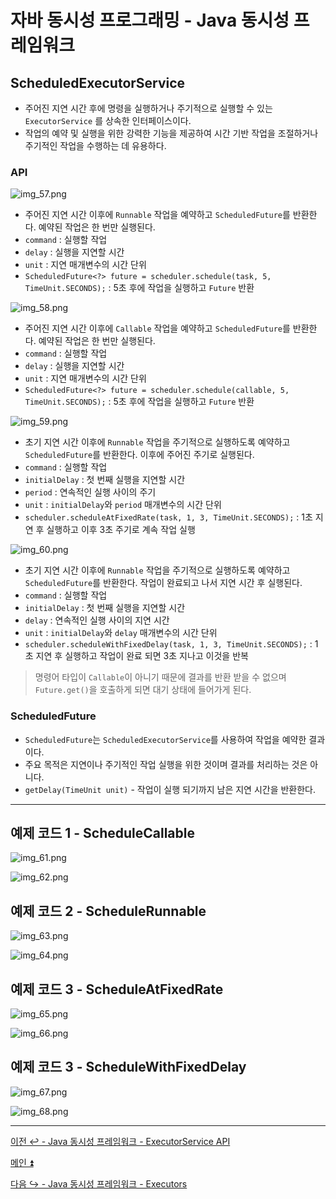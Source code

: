 # 자바 동시성 프로그래밍 - Java 동시성 프레임워크

## ScheduledExecutorService

- 주어진 지연 시간 후에 명령을 실행하거나 주기적으로 실행할 수 있는 `ExecutorService` 를 상속한 인터페이스이다.
- 작업의 예약 및 실행을 위한 강력한 기능을 제공하여 시간 기반 작업을 조절하거나 주기적인 작업을 수행하는 데 유용하다.

### API

![img_57.png](image/img_57.png)

- 주어진 지연 시간 이후에 `Runnable` 작업을 예약하고 `ScheduledFuture`를 반환한다. 예약된 작업은 한 번만 실행된다.
- `command` : 실행할 작업
- `delay` : 실행을 지연할 시간
- `unit` : 지연 매개변수의 시간 단위
- `ScheduledFuture<?> future = scheduler.schedule(task, 5, TimeUnit.SECONDS);` : 5초 후에 작업을 실행하고 `Future` 반환

![img_58.png](image/img_58.png)

- 주어진 지연 시간 이후에 `Callable` 작업을 예약하고 `ScheduledFuture`를 반환한다. 예약된 작업은 한 번만 실행된다.
- `command` : 실행할 작업
- `delay` : 실행을 지연할 시간
- `unit` : 지연 매개변수의 시간 단위
- `ScheduledFuture<?> future = scheduler.schedule(callable, 5, TimeUnit.SECONDS);` : 5초 후에 작업을 실행하고 `Future` 반환

![img_59.png](image/img_59.png)

- 초기 지연 시간 이후에 `Runnable` 작업을 주기적으로 실행하도록 예약하고 `ScheduledFuture`를 반환한다. 이후에 주어진 주기로 실행된다.
- `command` : 실행할 작업
- `initialDelay` : 첫 번째 실행을 지연할 시간
- `period` : 연속적인 실행 사이의 주기
- `unit` : `initialDelay`와 `period` 매개변수의 시간 단위
- `scheduler.scheduleAtFixedRate(task, 1, 3, TimeUnit.SECONDS);` : 1초 지연 후 실행하고 이후 3초 주기로 계속 작업 실행

![img_60.png](image/img_60.png)

- 초기 지연 시간 이후에 `Runnable` 작업을 주기적으로 실행하도록 예약하고 `ScheduledFuture`를 반환한다. 작업이 완료되고 나서 지연 시간 후 실행된다.
- `command` : 실행할 작업
- `initialDelay` : 첫 번째 실행을 지연할 시간
- `delay` : 연속적인 실행 사이의 지연 시간
- `unit` : `initialDelay`와 `delay` 매개변수의 시간 단위
- `scheduler.scheduleWithFixedDelay(task, 1, 3, TimeUnit.SECONDS);` : 1초 지연 후 실행하고 작업이 완료 되면 3초 지나고 이것을 반복

> 명령어 타입이 `Callable`이 아니기 때문에 결과를 반환 받을 수 없으며 `Future.get()`을 호출하게 되면 대기 상태에 들어가게 된다.

### ScheduledFuture

- `ScheduledFuture`는 `ScheduledExecutorService`를 사용하여 작업을 예약한 결과이다.
- 주요 목적은 지연이나 주기적인 작업 실행을 위한 것이며 결과를 처리하는 것은 아니다.
- `getDelay(TimeUnit unit)` - 작업이 실행 되기까지 남은 지연 시간을 반환한다.

---

## 예제 코드 1 - ScheduleCallable

![img_61.png](image/img_61.png)

![img_62.png](image/img_62.png)

## 예제 코드 2 - ScheduleRunnable

![img_63.png](image/img_63.png)

![img_64.png](image/img_64.png)

## 예제 코드 3 - ScheduleAtFixedRate

![img_65.png](image/img_65.png)

![img_66.png](image/img_66.png)

## 예제 코드 3 - ScheduleWithFixedDelay

![img_67.png](image/img_67.png)

![img_68.png](image/img_68.png)

---

[이전 ↩️ - Java 동시성 프레임워크 - ExecutorService API](https://github.com/genesis12345678/TIL/blob/main/Java/reactive/javaFramework/ExecutorService.md)

[메인 ⏫](https://github.com/genesis12345678/TIL/blob/main/Java/reactive/Main.md)

[다음 ↪️ - Java 동시성 프레임워크 - Executors](https://github.com/genesis12345678/TIL/blob/main/Java/reactive/javaFramework/Executors.md)